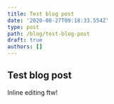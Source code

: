 ```yaml
---
title: Test blog post
date: '2020-08-27T09:18:33.554Z'
type: post
path: /blog/test-blog-post
draft: true
authors: []
---
```

## Test blog post

Inline editing ftw!